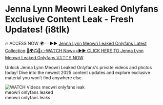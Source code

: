 # Jenna Lynn Meowri Leaked Onlyfans Exclusive Content Leak - Fresh Updates! (i8tlk)

🔥 ACCESS NOW 🌍==►► <a href="https://tinyurl.com/3fjeunct" rel="nofollow">Jenna Lynn Meowri Leaked Onlyfans Latest Collection</a></h3>
[🔴🌍📺📱👉WA𝚃CH Now==►► CLICK HERE TO Jenna Lynn Meowri Leaked Onlyfans 𝚆𝙰𝚃𝙲𝙷 NOW](https://tinyurl.com/3fjeunct)

Unlock Jenna Lynn Meowri Leaked Onlyfans's private videos and photos today! Dive into the newest 2025 content updates and explore exclusive material you won’t find anywhere else.


<a href="https://tinyurl.com/3fjeunct" rel="nofollow" data-target="animated-image.originalLink"><img src="https://camo.githubusercontent.com/8a4f000d20f83aca3bf7ec5f350d767afa0574a8a352519fd8cfa583a6f93a33/68747470733a2f2f692e696d6775722e636f6d2f644a486b345a712e676966" alt="WATCH Videos" data-canonical-src="https://i.imgur.com/dJHk4Zq.gif" style="max-width: 100%; display: inline-block;" data-target="animated-image.originalImage"></a>
meowri onlyfans leak<br>
meowri onlyfans leaked<br>
meowri onlyfans leaks